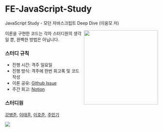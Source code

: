 # FE-JavaScript-Study
JavaScript Study - 모던 자바스크립트 Deep Dive (이웅모 저)

<img src="https://user-images.githubusercontent.com/44726494/224556113-d0abc210-9ce3-49b2-8178-ac9eafc286ac.png" align="right" width="244px"/>
이론을 구현한 코드는 각자 스터디원의 생각일 뿐, 완벽한 방법은 아닙니다.

### 스터디 규칙
- 진행 시간: 격주 일요일
- 진행 방식: 격주에 한번 회고록 및 코드 작성
- 이론 공유: [Github Issue](https://github.com/BangDori/FE-JavaScript-Study/issues)
- 주간 회고: [Notion](https://bangdori.notion.site/Deep-Dive-7718d9f8402c4283815694fa211329d8)

### 스터디원
[강병준](https://github.com/BangDori),
[이태훈](https://github.com/Tentennball),
[이호준](https://github.com/hotteok00),
[주민기](https://github.com/mingking2)

<a href="https://github.com/asuan99/CS_interview_Study/graphs/contributors">
  <img src="https://contrib.rocks/image?repo=BangDori/FE-JavaScript-Study" />
</a>

